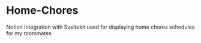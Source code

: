 # Home-Chores

Notion Integration with Sveltekit used for displaying home chores schedules for my roommates
